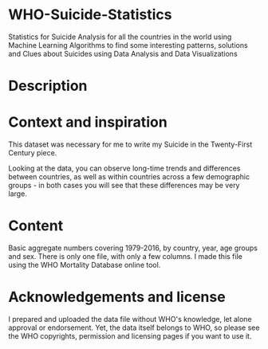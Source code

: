# WHO-Suicide-Statistics
Statistics for Suicide Analysis for all the countries in the world using Machine Learning Algorithms to find some interesting patterns, solutions and Clues about Suicides using Data Analysis and Data Visualizations

# Description

# Context and inspiration
This dataset was necessary for me to write my Suicide in the Twenty-First Century piece.

Looking at the data, you can observe long-time trends and differences between countries, as well as within countries across a few demographic groups - in both cases you will see that these differences may be very large.

# Content
Basic aggregate numbers covering 1979-2016, by country, year, age groups and sex. There is only one file, with only a few columns. I made this file using the WHO Mortality Database online tool.

# Acknowledgements and license
I prepared and uploaded the data file without WHO's knowledge, let alone approval or endorsement. Yet, the data itself belongs to WHO, so please see the WHO copyrights, permission and licensing pages if you want to use it.
